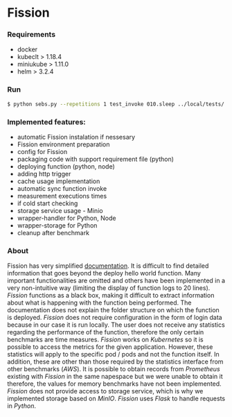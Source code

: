 # Fission

### Requirements
- docker
- kubeclt > 1.18.4
- miniukube > 1.11.0
- helm > 3.2.4

### Run
```sh 
$ python sebs.py --repetitions 1 test_invoke 010.sleep ../local/tests/ test config/fission.json
```

### Implemented features: 
- automatic Fission instalation if nessesary
- Fission environment preparation
- config for Fission
- packaging code with support requirement file (python)
- deploying function (python, node)
- adding http trigger
- cache usage implementation
- automatic sync function invoke
- measurement executions times
- if cold start checking
- storage service usage - Minio
- wrapper-handler for Python, Node
- wrapper-storage for Python
- cleanup after benchmark

### About
Fission has very simplified [documentation][df1]. It is difficult to find detailed information that goes beyond the deploy hello world function. Many important functionalities are omitted and others have been implemented in a very non-intuitive way (limiting the display of function logs to 20 lines). *Fission* functions as a black box, making it difficult to extract information about what is happening with the function being performed. The documentation does not explain the folder structure on which the function is deployed. *Fission* does not require configuration in the form of login data because in our case it is run locally. The user does not receive any statistics regarding the performance of the function, therefore the only certain benchmarks are time measures. *Fission* works on *Kubernetes* so it is possible to access the metrics for the given application. However, these statistics will apply to the specific pod / pods and not the function itself. In addition, these are other than those required by the statistics interface from other benchmarks (*AWS*). It is possible to obtain records from *Prometheus* existing with *Fission* in the same napespace but we were unable to obtain it therefore, the values for memory benchmarks have not been implemented.  *Fission* does not provide access to storage service, which is why we implemented storage based on *MinIO*. *Fission* uses *Flask* to handle requests in *Python*. 

[df1]: <https://docs.fission.io/docs/>
